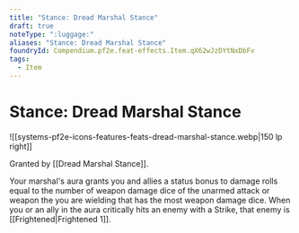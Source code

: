 ```yaml
---
title: "Stance: Dread Marshal Stance"
draft: true
noteType: ":luggage:"
aliases: "Stance: Dread Marshal Stance"
foundryId: Compendium.pf2e.feat-effects.Item.qX62wJzDYtNxDbFv
tags:
  - Item
---
```


# Stance: Dread Marshal Stance
![[systems-pf2e-icons-features-feats-dread-marshal-stance.webp|150 lp right]]

Granted by [[Dread Marshal Stance]].

Your marshal's aura grants you and allies a status bonus to damage rolls equal to the number of weapon damage dice of the unarmed attack or weapon the you are wielding that has the most weapon damage dice. When you or an ally in the aura critically hits an enemy with a Strike, that enemy is [[Frightened|Frightened 1]].
